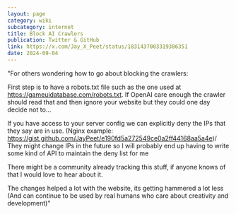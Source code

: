 ```yaml
---
layout: page
category: wiki
subcategory: internet
title: Block AI Crawlers
publication: Twitter & GitHub
link: https://x.com/Jay_X_Peet/status/1831437003319386351
date: 2024-09-04
---
```


"For others wondering how to go about blocking the crawlers:

First step is to have a robots.txt file such as the one used at <https://gameuidatabase.com/robots.txt>. If OpenAI care enough the crawler should read that and then ignore your website but they could one day decide not to...

If you have access to your server config we can explicitly deny the IPs that they say are in use. (Nginx example: <https://gist.github.com/JayPeet/e190fd5a272549ce0a2ff44168aa5a4e>)/ They might change IPs in the future so I will probably end up having to write some kind of API to maintain the deny list for me

There might be a community already tracking this stuff, if anyone knows of that I would love to hear about it.

The changes helped a lot with the website, its getting hammered a lot less (And can continue to be used by real humans who care about creativity and development)"
